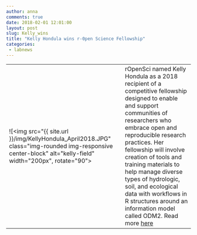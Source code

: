 ```yaml
---
author: anna
comments: true
date: 2018-02-01 12:01:00
layout: post
slug: Kelly_wins
title: "Kelly Hondula wins r-0pen Science Fellowship"
categories:
 - labnews
---
```


 |                         |            				|  
 | :-----------------------|:---------------------------|
 ![<img src="{{ site.url }}/img/KellyHondula_April2018.JPG" class="img-rounded img-responsive center-block" alt="kelly-field" width="200px", rotate="90">      |  rOpenSci named Kelly Hondula as a 2018 recipient of a competitive fellowship designed to enable and support communities of researchers who embrace open and reproducible research practices.  Her fellowship will involve creation of tools and training materials to help manage diverse types of hydrologic, soil, and ecological data with workflows in R structures around an information model called ODM2.  Read more [here](https://ropensci.org/blog/2018/02/14/announcing-2018-ropensci-fellows/)






